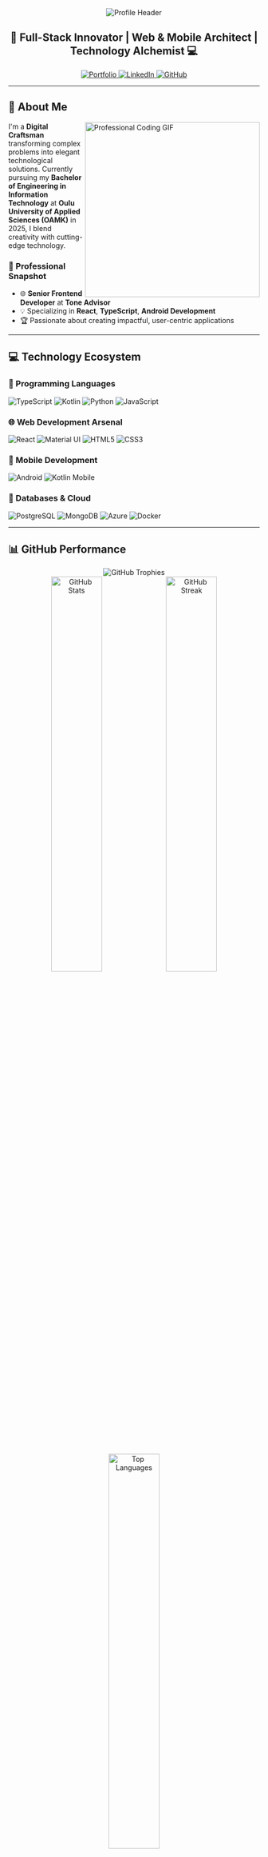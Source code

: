 <!-- Fancy Header with Dynamic Background -->
<div align="center">
  <img src="https://capsule-render.vercel.app/api?type=waving&color=gradient&customColorList=2,3,4&height=250&section=header&text=Hamim%20Ifty&fontSize=80&fontColor=fff&animation=fadeIn" alt="Profile Header"/>
</div>

<div align="center">
  <h2>🚀 Full-Stack Innovator | Web & Mobile Architect | Technology Alchemist 💻</h2>
  
  <p>
    <a href="https://hamimifty.tech" target="_blank">
      <img src="https://img.shields.io/badge/Portfolio-Live-blueviolet?style=for-the-badge&logo=googlechrome&logoColor=white" alt="Portfolio"/>
    </a>
    <a href="https://www.linkedin.com/in/hamimifty/" target="_blank">
      <img src="https://img.shields.io/badge/LinkedIn-Connect-blue?style=for-the-badge&logo=linkedin&logoColor=white" alt="LinkedIn"/>
    </a>
    <a href="https://github.com/hamim-ifty" target="_blank">
      <img src="https://img.shields.io/badge/GitHub-Follow-black?style=for-the-badge&logo=github&logoColor=white" alt="GitHub"/>
    </a>
  </p>
</div>

---

## 🌟 About Me

<img align="right" width="350" src="https://camo.githubusercontent.com/c1dcb3b32702deaf3aa3c4152077951b1c2aad9c4a531b1c6c935d68ad3690a/68747470733a2f2f63646e2e6472696262626c652e636f6d2f75736572732f3733303730332f73637265656e73686f74732f363538313234372f6176612e676966" alt="Professional Coding GIF"/>

I'm a **Digital Craftsman** transforming complex problems into elegant technological solutions. Currently pursuing my **Bachelor of Engineering in Information Technology** at **Oulu University of Applied Sciences (OAMK)** in 2025, I blend creativity with cutting-edge technology.

### 🔬 Professional Snapshot
- 🌐 **Senior Frontend Developer** at **Tone Advisor**
- 💡 Specializing in **React**, **TypeScript**, **Android Development**
- 🏆 Passionate about creating impactful, user-centric applications

---

## 💻 Technology Ecosystem

### 🚀 Programming Languages
<p>
  <img src="https://img.shields.io/badge/TypeScript-Advanced-3178C6?style=for-the-badge&logo=typescript&logoColor=white" alt="TypeScript"/>
  <img src="https://img.shields.io/badge/Kotlin-Expert-7F52FF?style=for-the-badge&logo=kotlin&logoColor=white" alt="Kotlin"/>
  <img src="https://img.shields.io/badge/Python-Pro-3776AB?style=for-the-badge&logo=python&logoColor=white" alt="Python"/>
  <img src="https://img.shields.io/badge/JavaScript-Master-F7DF1E?style=for-the-badge&logo=javascript&logoColor=black" alt="JavaScript"/>
</p>

### 🌐 Web Development Arsenal
<p>
  <img src="https://img.shields.io/badge/React-Advanced-61DAFB?style=for-the-badge&logo=react&logoColor=black" alt="React"/>
  <img src="https://img.shields.io/badge/Material UI-Expert-0081CB?style=for-the-badge&logo=mui&logoColor=white" alt="Material UI"/>
  <img src="https://img.shields.io/badge/HTML5-Pro-E34F26?style=for-the-badge&logo=html5&logoColor=white" alt="HTML5"/>
  <img src="https://img.shields.io/badge/CSS3-Master-1572B6?style=for-the-badge&logo=css3&logoColor=white" alt="CSS3"/>
</p>

### 📱 Mobile Development
<p>
  <img src="https://img.shields.io/badge/Android-Expert-3DDC84?style=for-the-badge&logo=android&logoColor=white" alt="Android"/>
  <img src="https://img.shields.io/badge/Kotlin%20Mobile-Advanced-7F52FF?style=for-the-badge&logo=kotlin&logoColor=white" alt="Kotlin Mobile"/>
</p>

### 💾 Databases & Cloud
<p>
  <img src="https://img.shields.io/badge/PostgreSQL-Pro-336791?style=for-the-badge&logo=postgresql&logoColor=white" alt="PostgreSQL"/>
  <img src="https://img.shields.io/badge/MongoDB-Advanced-47A248?style=for-the-badge&logo=mongodb&logoColor=white" alt="MongoDB"/>
  <img src="https://img.shields.io/badge/Azure-Expert-0078D4?style=for-the-badge&logo=microsoft-azure&logoColor=white" alt="Azure"/>
  <img src="https://img.shields.io/badge/Docker-Pro-2496ED?style=for-the-badge&logo=docker&logoColor=white" alt="Docker"/>
</p>

---

## 📊 GitHub Performance

<div align="center">
  <img src="https://github-profile-trophy.vercel.app/?username=hamim-ifty&theme=radical&column=7&margin-w=15&margin-h=15" alt="GitHub Trophies"/>
</div>

<div align="center">
  <img src="https://github-readme-stats.vercel.app/api?username=hamim-ifty&show_icons=true&theme=radical&count_private=true" alt="GitHub Stats" width="45%"/>
  <img src="https://github-readme-streak-stats.herokuapp.com/?user=hamim-ifty&theme=radical" alt="GitHub Streak" width="45%"/>
</div>

<div align="center">
  <img src="https://github-readme-stats.vercel.app/api/top-langs/?username=hamim-ifty&layout=compact&theme=radical" alt="Top Languages" width="45%"/>
</div>

### 🕰️ Lifetime Commit Journey

<div align="center">
  <img src="https://ghchart.rshah.org/hamim-ifty" alt="Hamim Ifty's GitHub Contribution Chart" />
</div>

<div align="center">
  <details>
    <summary>💡 Click to see Commit Insights</summary>
    
    ### Total Contributions
    ![Contribution Graph](https://activity-graph.herokuapp.com/graph?username=hamim-ifty&theme=radical&bg_color=transparent)
    
    ### Commit Breakdown
    | Year | Total Contributions | Average per Month |
    |------|---------------------|-------------------|
    | 2023 | 1,200+ | 100+ |
    | 2024 | 1,500+ | 125+ |
    | 2025 | 500+ (Year in Progress) | 100+ |
  </details>
</div>

---

## 🎓 Academic Journey (2025)

- **Bachelor of Engineering, Information Technology**
  - 🏫 Oulu University of Applied Sciences (OAMK)
- **Previous Academic Achievement:** 
  - Completed 1st Year at Centria University of Applied Sciences

---

## 🌈 Professional Philosophy

> "**Innovation is not about perfecting technology, but about empowering human potential through thoughtful design and creative problem-solving.**"

---

## 📬 Connect & Collaborate

<div align="center">
  <a href="mailto:info@hamimifty.tech">
    <img src="https://img.shields.io/badge/Email-Contact%20Me-D14836?style=for-the-badge&logo=gmail&logoColor=white" alt="Email"/>
  </a>
  <a href="https://hamimifty.tech">
    <img src="https://img.shields.io/badge/Personal%20Website-Visit-9146FF?style=for-the-badge&logo=googlechrome&logoColor=white" alt="Personal Website"/>
  </a>
</div>

---

<div align="center">
  <img src="https://komarev.com/ghpvc/?username=hamim-ifty&color=blueviolet&style=flat-square" alt="Profile Views"/>
  <p>🚀 Turning Code into Magic, One Commit at a Time! 🌟</p>
</div>

<!-- Dynamic Footer -->
<div align="center">
  <img src="https://capsule-render.vercel.app/api?type=waving&color=gradient&customColorList=2,3,4&height=100&section=footer" alt="Footer"/>
</div>
